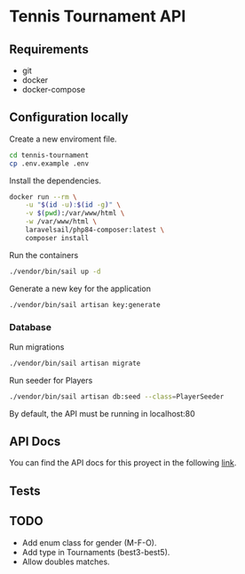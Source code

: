 # Tennis Tournament API

## Requirements
- git
- docker
- docker-compose

## Configuration locally
Create a new enviroment file.

```sh
cd tennis-tournament
cp .env.example .env
```

Install the dependencies.

```sh
docker run --rm \
    -u "$(id -u):$(id -g)" \
    -v $(pwd):/var/www/html \
    -w /var/www/html \
    laravelsail/php84-composer:latest \
    composer install
```

Run the containers
```sh
./vendor/bin/sail up -d
```

Generate a new key for the application
```sh
./vendor/bin/sail artisan key:generate
```

### Database
Run migrations
```sh
./vendor/bin/sail artisan migrate
```

Run seeder for Players
```sh
./vendor/bin/sail artisan db:seed --class=PlayerSeeder
```

By default, the API must be running in localhost:80

## API Docs
You can find the API docs for this proyect in the following [link](https://documenter.getpostman.com/view/1096358/2sB2j3DCmm).

## Tests

## TODO
- Add enum class for gender (M-F-O).
- Add type in Tournaments (best3-best5).
- Allow doubles matches.